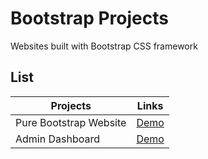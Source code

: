 # Bootstrap Projects

Websites built with Bootstrap CSS framework

## List

| Projects                                    | Links                                                                                                                         |
| -----------------------------------         | ----------------------------------------------------------------------------------------------------------------              |
| Pure Bootstrap Website                      | [Demo](/pure-bootstrap-website/index.html)                                                                                    |
| Admin Dashboard                             | [Demo](/admin-dashboard/index.html)                                                                                           |
